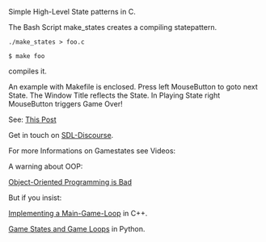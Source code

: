 Simple High-Level State patterns in C.

The Bash Script make_states
creates a compiling statepattern.

`./make_states > foo.c`

`$ make foo`

compiles it.

An example with Makefile is enclosed.
Press left MouseButton to goto next State.
The Window Title reflects the State.
In Playing State right MouseButton triggers Game Over!

See: [This Post](https://discourse.libsdl.org/t/need-help-with-menus-in-my-game/24238/7?u=acry)

Get in touch on [SDL-Discourse](https://discourse.libsdl.org).


For more Informations on Gamestates see Videos:

A warning about OOP:

[Object-Oriented Programming is Bad](https://www.youtube.com/watch?v=QM1iUe6IofM)

But if you insist:

[Implementing a Main-Game-Loop](https://www.youtube.com/watch?v=44tO977slsU) in C++.

[Game States and Game Loops](https://www.youtube.com/watch?v=E0Al0-sOO_c) in Python.



